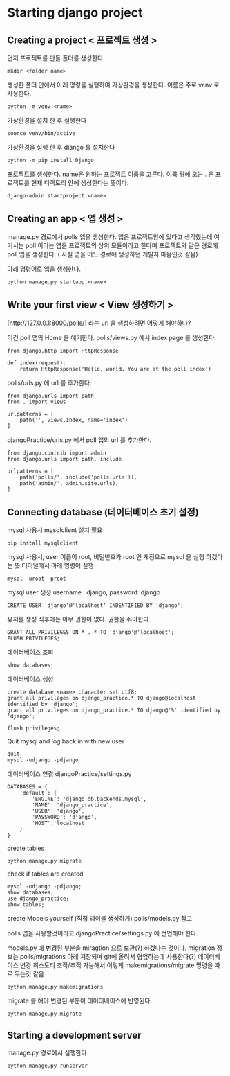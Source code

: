 # Starting django project


## Creating a project < 프로젝트 생성 >

먼저 프로젝트를 만들 폴더를 생성한다
```
mkdir <folder name>
```

생성한 폴더 안에서 아래 명령을 실행하여 가상환경을 생성한다. 이름은 주로 venv 로 사용한다.
```
python -m venv <name> 
```
가상환경을 설치 한 후 실행한다
```
source venv/bin/active
```
가상환경을 실행 한 후 django 를 설치한다
```
python -m pip install Django
```
프로젝트를 생성한다. name은 원하는 프로젝트 이름을 고른다. 이름 뒤에 오는 . 은 프로젝트를 현재 디렉토리 안에 생성한다는 뜻이다.
```
django-admin startproject <name> .
```

## Creating an app < 앱 생성 >
manage.py 경로에서 polls 앱을 생성한다. 앱은 프로젝트안에 있다고 생각했는데 여기서는 poll 이라는 앱을 프로젝트의 상위 모듈이라고 한다며 프로젝트와 같은 경로에 poll 앱을 생성한다.
( 사실 앱을 어느 경로에 생성하던 개발자 마음인것 같음)

아래 명령어로 앱을 생성한다.
```
python manage.py startapp <name>
```

## Write your first view < View 생성하기 >
[http://127.0.0.1:8000/polls/] 라는 url 을 생성하려면 어떻게 해야하나? 

이건 poll 앱의 Home 을 얘기한다. polls/views.py 에서 index page 를 생성한다.
```
from django.http import HttpResponse

def index(request):
    return HttpResponse('Hello, world. You are at the poll index')
```


polls/urls.py 에 url 를 추가한다.
```
from django.urls import path
from . import views

urlpatterns = [
    path('', views.index, name='index')
]
```

djangoPractice/urls.py 에서 poll 앱의 url 를 추가한다.
```
from django.contrib import admin
from django.urls import path, include

urlpatterns = [
    path('polls/', include('polls.urls')),
    path('admin/', admin.site.urls),
]
```

## Connecting database (데이터베이스 초기 설정)
mysql 사용시 mysqlclient 설치 필요
```
pip install mysqlclient
```

mysql 사용시, user 이름이 root, 비밀번호가 root 인 계정으로 mysql 을 실행 하겠다는 뜻 터미널에서 아래 명령어 실행
``` 
mysql -uroot -proot
```

mysql user 생성 username : django, password: django
```
CREATE USER 'django'@'localhost' INDENTIFIED BY 'django'; 
```

유저를 생성 직후에는 아무 권한이 없다. 권한을 줘야한다.
```
GRANT ALL PRIVILEGES ON * . * TO 'django'@'localhost';
FLUSH PRIVILEGES;
```

데이터베이스 조회
```
show databases;
```

데이터베이스 생성
```
create database <name> character set utf8;
grant all privileges on django_practice.* TO django@localhost identified by 'django';
grant all privileges on django_practice.* TO django@'%' identified by 'django';

flush privileges;
```

Quit mysql and log back in with new user
```
quit
mysql -udjango -pdjango
```


데이터베이스 연결 djangoPractice/settings.py
```
DATABASES = {
    'default': {
        'ENGINE': 'django.db.backends.mysql',
        'NAME': 'django_practice',
        'USER': 'django',
        'PASSWORD': 'django',
        'HOST':'localhost'
    }
}

```

create tables 
```
python manage.py migrate
```

check if tables are created
```
mysql -udjango -pdjango;
show databases;
use django_practice;
show tables;
```

create Models yourself (직접 테이블 생성하기) polls/models.py 참고

polls 앱을 사용할것이라고 djangoPractice/settings.py 에 선언해야 한다.


models.py 에 변경된 부분을 miragtion 으로 보관(?) 하겠다는 것이다. 
migration 정보는 polls/migrations 아래 저장되며 git에 올려서 협업하는데 사용한다(?)
데이터베이스 변경 히스토리 조작/추적 가능해서 이렇게 makemigrations/migrate 명령을 따로 두는것 같음 
```
python manage.py makemigrations
```

migrate 를 해야 변경된 부분이 데이터베이스에 반영된다.
```
python manage.py migrate
```

## Starting a development server
manage.py 경로에서 실행한다
```
python manage.py runserver
```

